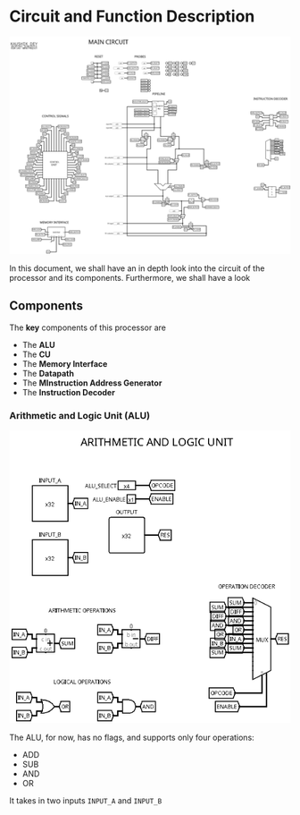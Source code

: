 # Circuit and Function Description

![Main Circuit Image](../images/main.png)


In this document, we shall have an in depth look into the circuit of the processor and its components. Furthermore, we shall have a look 

## Components

The **key** components of this processor are

- The **ALU**
- The **CU**
- The **Memory Interface**
- The **Datapath**
- The **MInstruction Address Generator**
- The **Instruction Decoder**

### Arithmetic and Logic Unit (ALU)

![ALU](../images/alu.png)

The ALU, for now, has no flags, and supports only four operations:

- ADD
- SUB
- AND
- OR

It takes in two inputs `INPUT_A` and `INPUT_B`